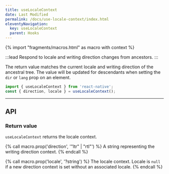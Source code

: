 ```yaml
---
title: useLocaleContext
date: Last Modified
permalink: /docs/use-locale-context/index.html
eleventyNavigation:
  key: useLocaleContext 
  parent: Hooks
---
```


{% import "fragments/macros.html" as macro with context %}

:::lead
Respond to locale and writing direction changes from ancestors.
:::

The return value matches the current locale and writing direction of the ancestral tree. The value will be updated for descendants when setting the `dir` or `lang` prop on an element.

```js
import { useLocaleContext } from 'react-native';
const { direction, locale } = useLocaleContext();
```

---

## API

### Return value

`useLocaleContext` returns the locale context.

{% call macro.prop('direction', '"ltr" | "rtl"') %}
A string representing the writing direction context.
{% endcall %}

{% call macro.prop('locale', '?string') %}
The locale context. Locale is `null` if a new direction context is set without an associated locale.
{% endcall %}

